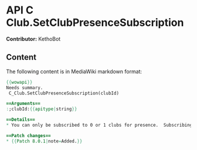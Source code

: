 # API C Club.SetClubPresenceSubscription

**Contributor:** KethoBot

## Content

The following content is in MediaWiki markdown format:

```mediawiki
{{wowapi}}
Needs summary.
 C_Club.SetClubPresenceSubscription(clubId)

==Arguments==
:;clubId:{{apitype|string}}

==Details==
* You can only be subscribed to 0 or 1 clubs for presence.  Subscribing to a new club automatically unsuscribes you to existing subscription.

==Patch changes==
* {{Patch 8.0.1|note=Added.}}
```
